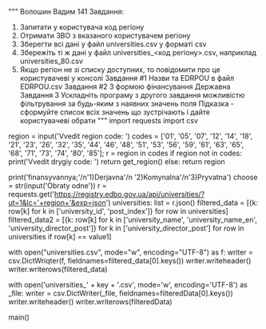 """
Волошин Вадим 141
Завдання:
1. Запитати у користувача код регіону
2. Отримати ЗВО з вказаного користувачем регіону
3. Зберегти всі дані у файл universities.csv у форматі csv
4. Збережіть ті ж дані у файл universities_<код регіону>.csv, наприклад universities_80.csv
5. Якщо регіон не зі списку доступних, то повідомити про це користувачеві у консолі
Завдання #1
 Назви та EDRPOU в файл EDRPOU.csv
Завдання #2
З формою фінансування Державна
Завдання 3
Ускладніть програму з другого завдання можливістю фільтрування за будь-яким з наявних значень поля
Підказка - сформуйте список всіх значень що зустрічають і дайте користувачеві обрати
"""
import requests
import csv

region = input('Vvedit region code: ')
codes = ['01', '05', '07', '12', '14', '18', '21', '23', '26', '32', '35', '44', '46', '48', '51', '53', '56', '59',
         '61', '63', '65', '68', '71', '73', '74', '80', '85'];
r = region in codes
   if region not in codes:
       print('Vvedit drygiy code: ')
       return get_region()
   else:
        return region

print('finansyvannya;'/n'1)Derjavna'/n '2)Komynalna'/n'3)Pryvatna')
choose = str(input('Obraty odne'))
r = requests.get('https://registry.edbo.gov.ua/api/universities/?ut=1&lc='+region+'&exp=json')
universities: list = r.json()
filtered_data = [{k: row[k] for k in ['university_id', 'post_index']} for row in universities]
filtered_data2 = [{k: row[k] for k in ['university_name', 'university_name_en', 'university_director_post']}
                  for k in ['university_director_post'] for row in universities if row[k] == value1]

with open("universities.csv", mode="w", encoding="UTF-8") as f:
    writer = csv.DictWriqter(f, fieldnames=filtered_data[0].keys())
    writer.writeheader()
    writer.writerows(filtered_data)

with open('universities_' + key + '.csv', mode='w', encoding='UTF-8') as _file:
    writer = csv.DictWriter(_file, fieldnames=filteredData[0].keys())
    writer.writeheader()
    writer.writerows(filteredData)

 main()
